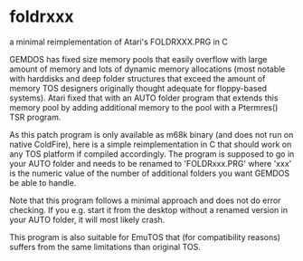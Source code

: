 # foldrxxx
a minimal reimplementation of Atari's FOLDRXXX.PRG in C

GEMDOS has fixed size memory pools that easily overflow with large amount of memory and lots of dynamic memory allocations (most notable with harddisks and deep folder structures that exceed the amount of memory TOS designers originally thought adequate for floppy-based systems). Atari fixed that with an AUTO folder program that extends this memory pool by adding additional memory to the pool with a Ptermres() TSR program.

As this patch program is only available as m68k binary (and does not run on native ColdFire), here is a simple reimplementation in C that should work on any TOS platform if compiled accordingly. The program is supposed to go in your AUTO folder and needs to be renamed to 'FOLDRxxx.PRG' where 'xxx' is the numeric value of the number of additional folders you want GEMDOS be able to handle.

Note that this program follows a minimal approach and does not do error checking. If you e.g. start it from the desktop without a renamed version in your AUTO folder, it will most likely crash.

This program is also suitable for EmuTOS that (for compatibility reasons) suffers from the same limitations than original TOS.


